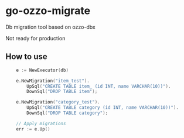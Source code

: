 # go-ozzo-migrate

Db migration tool based on ozzo-dbx

Not ready for production


## How to use

``` go
	e := NewExecutor(db)

	e.NewMigration("item_test").
		UpSql("CREATE TABLE item_ (id INT, name VARCHAR(10))").
		DownSql("DROP TABLE item");

	e.NewMigration("category_test").
		UpSql("CREATE TABLE category (id INT, name VARCHAR(10))").
		DownSql("DROP TABLE category");

    // Apply migrations
	err := e.Up()

```
